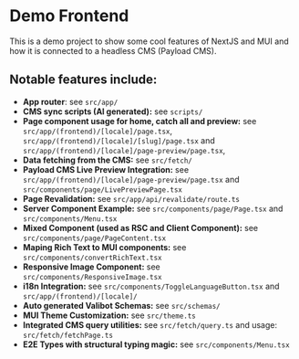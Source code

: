 # Demo Frontend

This is a demo project to show some cool features of NextJS and MUI and how it is connected to a headless CMS (Payload CMS).

## Notable features include:

- **App router**: see `src/app/`
- **CMS sync scripts (AI generated):** see `scripts/`
- **Page component usage for home, catch all and preview:** see `src/app/(frontend)/[locale]/page.tsx`, `src/app/(frontend)/[locale]/[slug]/page.tsx` and `src/app/(frontend)/[locale]/page-preview/page.tsx`,
- **Data fetching from the CMS:** see `src/fetch/`
- **Payload CMS Live Preview Integration:** see `src/app/(frontend)/[locale]/page-preview/page.tsx` and `src/components/page/LivePreviewPage.tsx`
- **Page Revalidation:** see `src/app/api/revalidate/route.ts`
- **Server Component Example:** see `src/components/page/Page.tsx` and `src/components/Menu.tsx`
- **Mixed Component (used as RSC and Client Component):** see `src/components/page/PageContent.tsx`
- **Maping Rich Text to MUI components:** see `src/components/convertRichText.tsx`
- **Responsive Image Component:** see `src/components/ResponsiveImage.tsx`
- **i18n Integration:** see `src/components/ToggleLanguageButton.tsx` and `src/app/(frontend)/[locale]/`
- **Auto generated Valibot Schemas:** see `src/schemas/`
- **MUI Theme Customization:** see `src/theme.ts`
- **Integrated CMS query utilities:** see `src/fetch/query.ts` and usage: `src/fetch/fetchPage.ts`
- **E2E Types with structural typing magic:** see `src/components/Menu.tsx`
